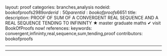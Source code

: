 layout: proof
categories: branches,analysis
nodeid: bookofproofs$2989
orderid: 50
parentid: bookofproofs$6651
title: 
description: PROOF OF SUM OF A CONVERGENT REAL SEQUENCE AND A REAL SEQUENCE TENDING TO INFININTY &#9733; master graduate maths &#10004; visit BookOfProofs now!
references: 
keywords: convergent,infininty,real,sequence,sum,tending,proof
contributors: bookofproofs

---


---
